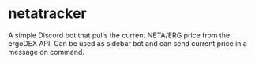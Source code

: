 # netatracker
A simple Discord bot that pulls the current NETA/ERG price from the ergoDEX API. Can be used as sidebar bot and can send current price in a message on command. 
